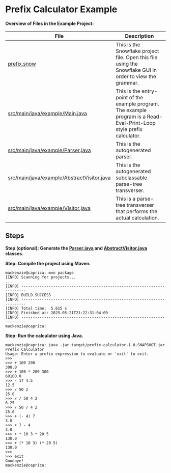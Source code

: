 # Prefix Calculator Example

**Overview of Files in the Example Project:**

| File | Description | 
| ---------------------- | -- |
| [prefix.snow](prefix.snow) | This is the Snowflake project file. Open this file using the Snowflake GUI in order to view the grammar. |
| [src/main/java/example/Main.java](src/main/java/example/Main.java) | This is the entry-point of the example program. The example program is a Read-Eval-Print-Loop style prefix calculator. |
| [src/main/java/example/Parser.java](src/main/java/example/Parser.java) | This is the autogenerated parser. |
| [src/main/java/example/AbstractVisitor.java](src/main/java/example/AbstractVisitor.java) | This is the autogenerated subclassable parse-tree transverser. |
| [src/main/java/example/Visitor.java](src/main/java/example/Visitor.java) | This is a parse-tree transverser that performs the actual calculation. |

## Steps

**Step (optional): Generate the [Parser.java](src/main/java/example/Parser.java) and [AbstractVisitor.java](src/main/java/example/AbstractVisitor.java) classes.**

**Step: Compile the project using Maven.**

```plain
mackenzie@caprica: mvn package
[INFO] Scanning for projects...
...
[INFO] ------------------------------------------------------------------------
[INFO] BUILD SUCCESS
[INFO] ------------------------------------------------------------------------
[INFO] Total time:  5.615 s
[INFO] Finished at: 2025-05-21T21:22:31-04:00
[INFO] ------------------------------------------------------------------------
mackenzie@caprica:
```

**Step: Run the calculator using Java.**

```plain
mackenzie@caprica: java -jar target/prefix-calculator-1.0-SNAPSHOT.jar 
Prefix Calculator
Usage: Enter a prefix expression to evaluate or 'exit' to exit.
>>> 
>>> + 100 200
300.0
>>> + 100 * 200 300
60100.0
>>> - 17 4.5
12.5
>>> / 50 2
25.0
>>> / / 50 4 2
6.25
>>> / 50 / 4 2
25.0
>>> + (- 4) 7
3.0
>>> + 7 - 4
3.0
>>> + * 10 3 * 20 5
130.0
>>> + (* 10 3) (* 20 5)
130.0
>>> 
>>> exit
Goodbye!
mackenzie@caprica:
```

